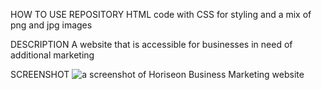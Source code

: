 HOW TO USE REPOSITORY
HTML code with CSS for styling and a mix of png and jpg images

DESCRIPTION
A website that is accessible for businesses in need of additional marketing

SCREENSHOT
<img alt="a screenshot of Horiseon Business Marketing website" src="./images/01-html-css-git-homework-demo.png"/>